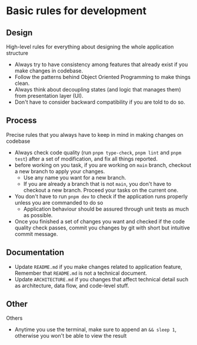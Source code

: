 # Basic rules for development

## Design

High-level rules for everything about designing the whole application structure

* Always try to have consistency among features that already exist if you make changes in codebase.
* Follow the patterns behind Object Oriented Programming to make things clean.
* Always think about decoupling states (and logic that manages them) from presentation layer (UI).
* Don't have to consider backward compatibility if you are told to do so.

## Process

Precise rules that you always have to keep in mind in making changes on codebase

* Always check code quality (run `pnpm type-check`, `pnpm lint` and `pnpm test`) after a set of modification, and fix all things reported.
* before working on you task, if you are working on `main` branch, checkout a new branch to apply your changes.
  * Use any name you want for a new branch.
  * If you are already a branch that is not `main`, you don't have to checkout a new branch. Proceed your tasks on the current one.
* You don't have to run `pnpm dev` to check if the application runs properly unless you are commanded to do so
  * Application behaviour should be assured through unit tests as much as possible.
* Once you finished a set of changes you want and checked if the code quality check passes, commit you changes by git with short but intuitive commit message.

## Documentation

* Update `README.md` if you make changes related to application feature, Remember that `README.md` is not a technical document. 
* Update `ARCHITECTURE.md` if you changes that affect technical detail such as architecture, data flow, and code-level stuff. 

## Other

Others

* Anytime you use the terminal, make sure to append an `&& sleep 1`, otherwise you won't be able to view the result

